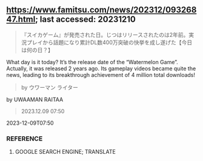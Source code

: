 ## https://www.famitsu.com/news/202312/09326847.html; last accessed: 20231210

> 『スイカゲーム』が発売された日。じつはリリースされたのは2年前。実況プレイから話題になり累計DL数400万突破の快挙を成し遂げた【今日は何の日？】

What day is it today? It’s the release date of the “Watermelon Game”. Actually, it was released 2 years ago. Its gameplay videos became quite the news, leading to its breakthrough achievement of 4 million total downloads!

> by ウワーマン ライター

by UWAAMAN RAITAA

> 2023.12.09 07:50

2023-12-09T07:50

### REFERENCE

1) GOOGLE SEARCH ENGINE; TRANSLATE
